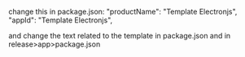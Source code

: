 change this in package.json:
"productName": "Template Electronjs",
"appId": "Template Electronjs",

and change the text related to the template in package.json and in release>app>package.json